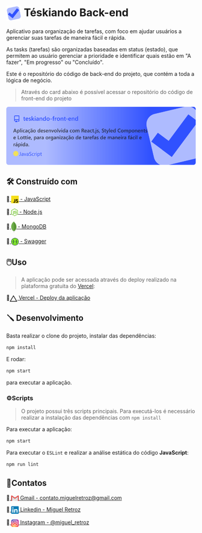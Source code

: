 # <a href="#-téskiando-front-end"><img alt="téskiando logo" align="center" src="./src/public/readme/teskiando-logo.svg" width="40"/></a> Téskiando Back-end

Aplicativo para organização de tarefas, com foco em ajudar usuários a gerenciar suas tarefas de maneira fácil e rápida.

As tasks (tarefas) são organizadas baseadas em status (estado), que permitem ao usuário gerenciar a prioridade e identificar quais estão em "A fazer", "Em progresso" ou "Concluído".

Este é o repositório do código de back-end do projeto, que contém a toda a lógica de negócio.

> Através do card abaixo é possível acessar o repositório do código de front-end do projeto

<a href="https://github.com/MiguelRetroz/teskiando-front-end">
  <img alt="repo card teskiando front-end" align="center" src="./src/public/readme/repo-card-teskiando-front-end.svg">
</a>

## 🛠️ Construído com

🔹<a href="https://developer.mozilla.org/en-US/docs/Web/JavaScript">
  <img alt="JavaScript" align="center" src="./src/public/readme/js-logo.svg" height="20">
    - JavaScript
</a>

🔹<a href="https://nodejs.org/en/">
    <img alt="Node.js" align="center" src="./src/public/readme/nodejs-logo.svg" height="20">
     - Node.js
  </a>

🔹<a href="https://www.mongodb.com/">
  <img alt="MongoDB" align="center" src="./src/public/readme/mongodb-logo.svg" height="30">
    - MongoDB
</a>

🔹<a href="https://swagger.io/">
    <img alt="Swagger" align="center" src="./src/public/readme/swagger-logo.svg" height="20">
    - Swagger
</a>

## 🖱️Uso
> A aplicação pode ser acessada através do deploy realizado na plataforma gratuita do <a href="https://vercel.com/" >Vercel</a>:

🔹<a  href="https://teskiando-api.herokuapp.com/" target="_blank"><img alt="vercel logo" 
  align="center" src="./src/public/readme/vercel-logo.svg" width="20"/> Vercel - Deploy da aplicação</a>

## 🪛 Desenvolvimento
Basta realizar o clone do projeto, instalar das dependências:
```bash
npm install
```

E rodar:
```bash
npm start
```
para executar a aplicação.

### ⚙️Scripts
> O projeto possui três scripts principais. Para executá-los é necessário realizar a instalação das dependências com `npm install`

Para executar a aplicação:
```bash
npm start
```

Para executar o `ESLint` e realizar a análise estática do código **JavaScript**:
```bash
npm run lint
```

## 👤Contatos
🔹<a href = "mailto:contato.miguelretroz@gmail.com" target="_blank">
  <img align="center" src="./src/public/readme/gmail-logo.svg" width="20">
  Gmail - contato.miguelretroz@gmail.com
</a>

🔹<a href="https://www.linkedin.com/in/miguelretroz/" target="_blank">
  <img align="center" src="./src/public/readme/linkedin-logo.svg" width="20">
  Linkedin - Miguel Retroz
</a>

🔹<a href = "https://www.instagram.com/miguel_retroz/" target="_blank">
  <img align="center" src="./src/public/readme/instagram-logo.svg" width="20">
  Instagram - @miguel_retroz
</a>

